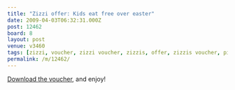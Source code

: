 ```yaml
---
title: "Zizzi offer: Kids eat free over easter"
date: 2009-04-03T06:32:31.000Z
post: 12462
board: 8
layout: post
venue: v3460
tags: [zizzi, voucher, zizzi voucher, zizzis, offer, zizzis voucher, pizza, pasta, canterbury]
permalink: /m/12462/
---
```

<a href="http://www.zizzieasteroffer.co.uk">Download the voucher</a>, and enjoy!
